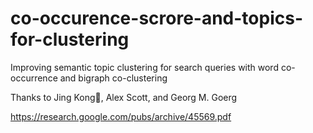 # co-occurence-scrore-and-topics-for-clustering
Improving semantic topic clustering for search queries with word co-occurrence and bigraph co-clustering

Thanks to Jing Kong,
Alex Scott, and Georg M. Goerg

https://research.google.com/pubs/archive/45569.pdf
